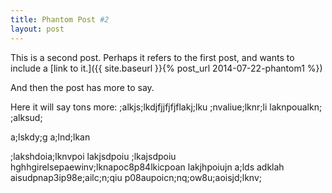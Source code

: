 ```yaml
---
title: Phantom Post #2
layout: post
---
```


This is a second post. Perhaps it refers to the first post, and wants to include
a [link to it.]({{ site.baseurl }}{% post_url 2014-07-22-phantom1 %})

And then the post has more to say.

Here it will say tons more:
;alkjs;lkdjfjjfjfjflakj;lku ;nvaliue;lknr;li
laknpoualkn; ;alksud;

a;lskdy;g a;lnd;lkan

;lakshdoia;lknvpoi lakjsdpoiu  ;lkajsdpoiu hghhgirelsepaewinv;lknapoc8p84lkicpoan
lakjhpoiujn a;lds  adklah aisudpnap3ip98e;ailc;n;qiu
p08aupoicn;nq;ow8u;aoisjd;lknv;
